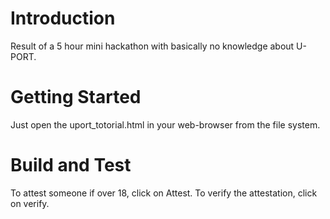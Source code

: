 # Introduction 
Result of a 5 hour mini hackathon with basically no knowledge about U-PORT.

# Getting Started
Just open the uport_totorial.html in your web-browser from the file system.

# Build and Test
To attest someone if over 18, click on Attest.
To verify the attestation, click on verify.

